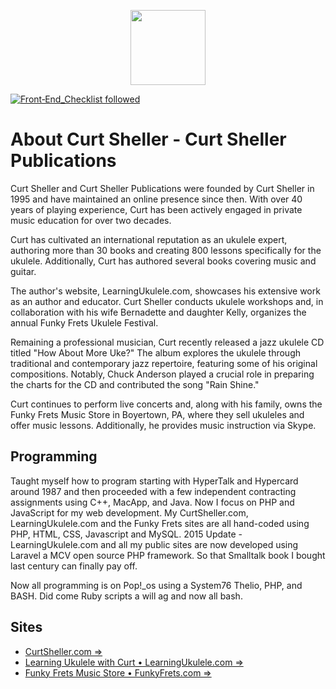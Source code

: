 <p align="center"><a href="https://learningukulele-dev.com" target="_blank">
    <img src="https://learningukulele.com/svg/logos/CSP-LU.svg" width="120"></a>
</p>

[![Front‑End_Checklist followed](https://img.shields.io/badge/Front‑End_Checklist-followed-brightgreen.svg)](https://github.com/thedaviddias/Front-End-Checklist/)

# About Curt Sheller - Curt Sheller Publications


Curt Sheller and Curt Sheller Publications were founded by Curt Sheller in 1995 and have maintained an online presence since then. With over 40 years of playing experience, Curt has been actively engaged in private music education for over two decades.

Curt has cultivated an international reputation as an ukulele expert, authoring more than 30 books and creating 800 lessons specifically for the ukulele. Additionally, Curt has authored several books covering music and guitar.

The author's website, LearningUkulele.com, showcases his extensive work as an author and educator. Curt Sheller conducts ukulele workshops and, in collaboration with his wife Bernadette and daughter Kelly, organizes the annual Funky Frets Ukulele Festival.

Remaining a professional musician, Curt recently released a jazz ukulele CD titled "How About More Uke?" The album explores the ukulele through traditional and contemporary jazz repertoire, featuring some of his original compositions. Notably, Chuck Anderson played a crucial role in preparing the charts for the CD and contributed the song "Rain Shine."

Curt continues to perform live concerts and, along with his family, owns the Funky Frets Music Store in Boyertown, PA, where they sell ukuleles and offer music lessons. Additionally, he provides music instruction via Skype.


## Programming

Taught myself how to program starting with HyperTalk and Hypercard around 1987 and then proceeded with a few independent contracting assignments using C++, MacApp, and Java. Now I focus on PHP and JavaScript for my web development. My CurtSheller.com, LearningUkulele.com and the Funky Frets sites are all hand-coded using PHP, HTML, CSS, Javascript and MySQL. 2015 Update - LearningUkulele.com and all my public sites are now developed using Laravel a MCV open source PHP framework. So that Smalltalk book I bought last century can finally pay off.

Now all programming is on Pop!_os using a System76 Thelio, PHP, and BASH. Did come Ruby scripts a will ag and now all bash.


## Sites
- [CurtSheller.com &rArr;](//curtsheller.com)
- [Learning Ukulele with Curt &bull; LearningUkulele.com &rArr;](//learningukulele.com)
- [Funky Frets Music Store &bull; FunkyFrets.com &rArr;](//funkyfrets.com)
